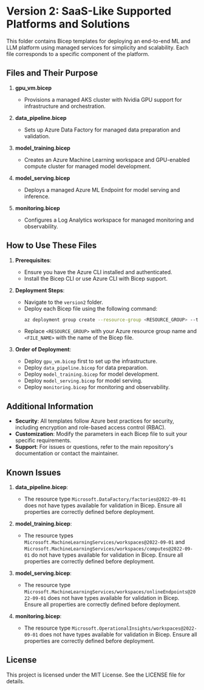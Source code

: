 # Version 2: SaaS-Like Supported Platforms and Solutions

This folder contains Bicep templates for deploying an end-to-end ML and LLM platform using managed services for simplicity and scalability. Each file corresponds to a specific component of the platform.

## Files and Their Purpose

1. **gpu_vm.bicep**
   - Provisions a managed AKS cluster with Nvidia GPU support for infrastructure and orchestration.

2. **data_pipeline.bicep**
   - Sets up Azure Data Factory for managed data preparation and validation.

3. **model_training.bicep**
   - Creates an Azure Machine Learning workspace and GPU-enabled compute cluster for managed model development.

4. **model_serving.bicep**
   - Deploys a managed Azure ML Endpoint for model serving and inference.

5. **monitoring.bicep**
   - Configures a Log Analytics workspace for managed monitoring and observability.

## How to Use These Files

1. **Prerequisites**:
   - Ensure you have the Azure CLI installed and authenticated.
   - Install the Bicep CLI or use Azure CLI with Bicep support.

2. **Deployment Steps**:
   - Navigate to the `version2` folder.
   - Deploy each Bicep file using the following command:
     ```bash
     az deployment group create --resource-group <RESOURCE_GROUP> --template-file <FILE_NAME>
     ```
   - Replace `<RESOURCE_GROUP>` with your Azure resource group name and `<FILE_NAME>` with the name of the Bicep file.

3. **Order of Deployment**:
   - Deploy `gpu_vm.bicep` first to set up the infrastructure.
   - Deploy `data_pipeline.bicep` for data preparation.
   - Deploy `model_training.bicep` for model development.
   - Deploy `model_serving.bicep` for model serving.
   - Deploy `monitoring.bicep` for monitoring and observability.

## Additional Information

- **Security**: All templates follow Azure best practices for security, including encryption and role-based access control (RBAC).
- **Customization**: Modify the parameters in each Bicep file to suit your specific requirements.
- **Support**: For issues or questions, refer to the main repository's documentation or contact the maintainer.

## Known Issues

1. **data_pipeline.bicep**:
   - The resource type `Microsoft.DataFactory/factories@2022-09-01` does not have types available for validation in Bicep. Ensure all properties are correctly defined before deployment.

2. **model_training.bicep**:
   - The resource types `Microsoft.MachineLearningServices/workspaces@2022-09-01` and `Microsoft.MachineLearningServices/workspaces/computes@2022-09-01` do not have types available for validation in Bicep. Ensure all properties are correctly defined before deployment.

3. **model_serving.bicep**:
   - The resource type `Microsoft.MachineLearningServices/workspaces/onlineEndpoints@2022-09-01` does not have types available for validation in Bicep. Ensure all properties are correctly defined before deployment.

4. **monitoring.bicep**:
   - The resource type `Microsoft.OperationalInsights/workspaces@2022-09-01` does not have types available for validation in Bicep. Ensure all properties are correctly defined before deployment.

## License

This project is licensed under the MIT License. See the LICENSE file for details.